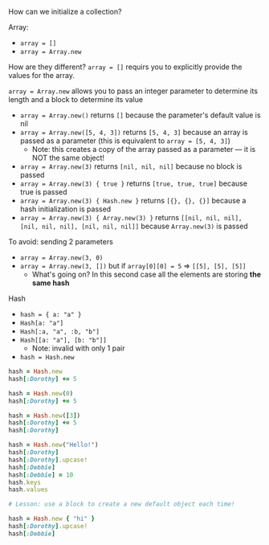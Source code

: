 How can we initialize a collection?

Array:
- `array = []`
- `array = Array.new`

How are they different?
`array = []` requirs you to explicitly provide the values for the array.

`array = Array.new` allows you to pass an integer parameter to determine its length and a block to determine its value
  - `array = Array.new()` returns `[]` because the parameter's default value is nil
  - `array = Array.new([5, 4, 3])` returns `[5, 4, 3]` because an array is passed as a parameter (this is equivalent to `array = [5, 4, 3]`)
    - Note: this creates a copy of the array passed as a parameter — it is NOT the same object!
  - `array = Array.new(3)` returns `[nil, nil, nil]` because no block is passed
  - `array = Array.new(3) { true }` returns `[true, true, true]` because true is passed
  - `array = Array.new(3) { Hash.new }` returns `[{}, {}, {}]` because a hash initialization is passed
  - `array = Array.new(3) { Array.new(3) }` returns `[[nil, nil, nil], [nil, nil, nil], [nil, nil, nil]]` because `Array.new(3)` is passed

To avoid: sending 2 parameters
  - `array = Array.new(3, 0)`
  - `array = Array.new(3, [])` but if `array[0][0] = 5` => `[[5], [5], [5]]`
    - What's going on? In this second case all the elements are storing **the same hash**

Hash
- `hash = { a: "a" }`
- `Hash[a: "a"]`
- `Hash[:a, "a", :b, "b"]`
- `Hash[[a: "a"], [b: "b"]]`
  - Note: invalid with only 1 pair
- `hash = Hash.new`

```ruby
hash = Hash.new
hash[:Dorothy] += 5

hash = Hash.new(0)
hash[:Dorothy] += 5

hash = Hash.new([3])
hash[:Dorothy] += 5
hash[:Dorothy]

hash = Hash.new("Hello!")
hash[:Dorothy]
hash[:Dorothy].upcase!
hash[:Debbie]
hash[:Debbie] = 10
hash.keys
hash.values

# Lesson: use a block to create a new default object each time!

hash = Hash.new { "hi" }
hash[:Dorothy].upcase!
hash[:Debbie]
```